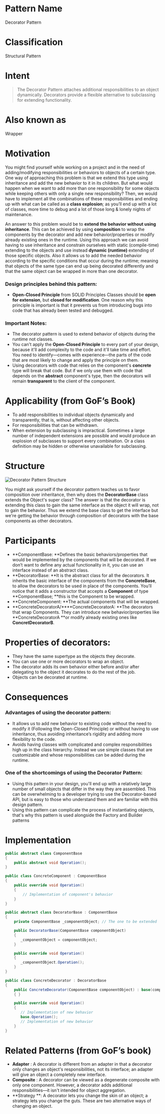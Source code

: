 # Pattern Name
Decorator Pattern

# Classification
Structural Pattern

# Intent
> The Decorator Pattern attaches additional responsibilities to an object dynamically. Decorators provide a flexible alternative to subclassing for extending functionality.

# Also known as
Wrapper

# Motivation
You might find yourself while working on a project and in the need of adding/modifying responsibilities or behaviors to objects of a certain type. One way of approaching this problem is that we extend this type using inheritance and add the new behavior to it in its children. But what would happen when we want to add more than one responsibility for some objects while keeping others with only a single new responsibility? Then, we would have to implement all the combinations of these responsibilities and ending up with what can be called as a **class explosion**; as you’ll end up with a lot of classes, more time to debug and a lot of those long & lonely nights of maintenance.

An answer to this problem would be to **extend** **the behavior without using inheritance**. This can be achieved by using **composition** to wrap the components by the decorator and add new behavior/properties or modify already existing ones in the runtime. Using this approach we can avoid having to use inheritance and constrain ourselves with static (compile-time) extending to the objects and use instead **dynamic (runtime)** extending of those specific objects. Also it allows us to add the needed behavior according to the specific conditions that occur during the runtime; meaning that objects of the same type can end up being decorated differently and that the same object can be wrapped in more than one decorator.

### Design principles behind this pattern:
* **Open-Closed Principle** from SOLID Principles Classes should be **open** **for extension**, but **closed for modification**. One reason why this principle is important is that it prevents us from introducing bugs into code that has already been tested and debugged.

### Important Notes:
* The decorator pattern is used to extend behavior of objects during the runtime not classes.
* You can't apply the **Open-Closed Principle** to every part of your design, because it'll add complexity to the code and it'll take time and effort. You need to identify—comes with experience—the parts of the code that are most likely to change and apply the principle on them.
* Using decorators with code that relies on the component's **concrete** type will break that code. But if we only use them with code that depends on the **abstract** component's type, then the decorators will remain **transparent** to the client of the component.

# Applicability (from GoF’s Book)
* To add responsibilities to individual objects dynamically and transparently, that is, without affecting other objects. 
* For responsibilities that can be withdrawn. 
* When extension by subclassing is impractical. Sometimes a large number of independent extensions are possible and would produce an explosion of subclasses to support every combination. Or a class definition may be hidden or otherwise unavailable for subclassing. 

# Structure
![Decorator Pattern Structure](http://amrelroumy.files.wordpress.com/2011/07/decorator_pattern1.png)

You might ask yourself if the decorator pattern teaches us to favor composition over inheritance, then why does the **DecoratorBase** class extends the Object's super class? The answer is that the decorator is extending this class to gain the same interface as the object it will wrap, not to gain the behavior. Thus we extend the base class to get the interface but we're getting the behavior through composition of decorators with the base components as other decorators.

# Participants
* **ComponentBase: **Defines the basic behaviors/properties that would be implemented by the components that will be decorated. If we don’t want to define any actual functionality in it, you can use an interface instead of an abstract class.
* **DecoratorBase: **It is the abstract class for all the decorators. It inherits the basic interface of the components from the **ConcreteBase**, to allow the decorators to be used in place of the components. You’ll notice that it adds a constructor that accepts a **Component** of type **ComponentBase; **this is the Component to be wrapped.
* **ConcreteComponent: **The actual components that will be wrapped.
* **ConcreteDecoratorA/****ConcreteDecoratorA: **The decorators that wrap Components. They can introduce new behavior/properties like **ConcreteDecoratorA **or modify already existing ones like **ConcretDecoratorB**.

# Properties of decorators:
* They have the same supertype as the objects they decorate.
* You can use one or more decorators to wrap an object.
* The decorator adds its own behavior either before and/or after delegating to the object it decorates to do the rest of the job.
* Objects can be decorated at runtime.
 

# Consequences

### Advantages of using the decorator pattern:

* It allows us to add new behavior to existing code without the need to modify it (Following the Open-Closed Principle) or without having to use inheritance, thus avoiding inheritance’s rigidity and adding more flexibility to the code.
* Avoids having classes with complicated and complex responsibilities high up in the class hierarchy. Instead we use simple classes that are customizable and whose responsibilities can be added during the runtime.

### One of the shortcomings of using the Decorator Pattern:

* Using this pattern in your design, you'll end up with a relatively large number of small objects that differ in the way they are assembled. This can be overwhelming to a developer trying to use the Decorator-based API, but is easy to those who understand them and are familiar with this design pattern.
* Using this pattern can complicate the process of instantiating objects, that's why this pattern is used alongside the Factory and Builder patterns

# Implementation

```csharp
public abstract class ComponentBase
{
    public abstract void Operation();
}

public class ConcreteComponent : ComponentBase
{
    public override void Operation()
    {
        // Implementation of component's behavior
    }
}

public abstract class DecoratorBase : ComponentBase
{
    private ComponentBase _componentObject; // The one to be extended

    public DecoratorBase(ComponentBase componentObject)
    {
       _componentObject = componentObject;
    }

    public override void Operation()
    {
       _componentObject.Operation();
    }
}

public class ConcreteDecorator : DecoratorBase
{
    public ConcreteDecorator(ComponentBase componentObject) : base(componentObject)
    { }

    public override void Operation()
    {
       // Implementation of new behavior
       base.Operation();
       // Implementation of new behavior
    }
}
```

# Related Patterns (from GoF’s book)

* **Adapter** : A decorator is different from an adapter in that a decorator only changes an object's responsibilities, not its interface; an adapter will give an object a completely new interface.
* **Composite** : A decorator can be viewed as a degenerate composite with only one component. However, a decorator adds additional responsibilities—it isn't intended for object aggregation.
* **Strategy **: A decorator lets you change the skin of an object; a strategy lets you change the guts. These are two alternative ways of changing an object.
